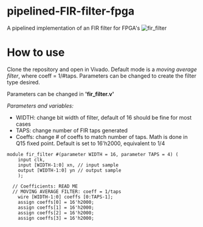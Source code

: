 # pipelined-FIR-filter-fpga
A pipelined implementation of an FIR filter for FPGA's
![fir_filter](https://github.com/user-attachments/assets/4115ce3d-e4a7-4c70-9b74-0740ff599185)
# How to use
Clone the repository and open in Vivado. Default mode is a _moving average filter_, where coeff = 1/#taps. Parameters can be changed to create the filter type desired.

Parameters can be changed in **'fir_filter.v'**

_Parameters and variables:_
- WIDTH: change bit width of filter, default of 16 should be fine for most cases
- TAPS: change number of FIR taps generated
- Coeffs: change # of coeffs to match number of taps. Math is done in Q15 fixed point. Default is set to 16'h2000, equivalent to 1/4

```
module fir_filter #(parameter WIDTH = 16, parameter TAPS = 4) (
    input clk,
    input [WIDTH-1:0] xn, // input sample
    output [WIDTH-1:0] yn // output sample
    );

  // Coefficients: READ ME
  // MOVING AVERAGE FILTER: coeff = 1/taps
    wire [WIDTH-1:0] coeffs [0:TAPS-1];
    assign coeffs[0] = 16'h2000;
    assign coeffs[1] = 16'h2000;
    assign coeffs[2] = 16'h2000;
    assign coeffs[3] = 16'h2000;

```
